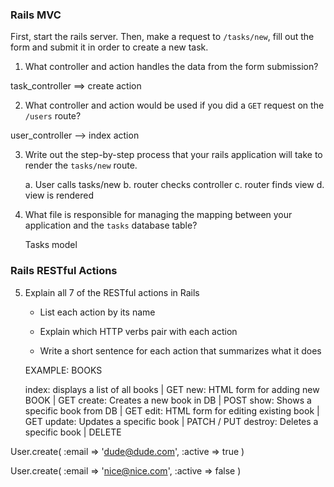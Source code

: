 ### Rails MVC

First, start the rails server. Then, make a request to `/tasks/new`, fill out the form and submit it in order to create a new task.

1. What controller and action handles the data from the form submission?

task_controller ==> create action

2. What controller and action would be used if you did a `GET` request on the `/users` route?

user_controller --> index action

3. Write out the step-by-step process that your rails application will take to render the `tasks/new` route.

    a. User calls tasks/new
    b. router checks controller
    c. router finds view
    d. view is rendered

4. What file is responsible for managing the mapping between your application and the `tasks` database table?

    Tasks model

    



### Rails RESTful Actions

5. Explain all 7 of the RESTful actions in Rails

   - List each action by its name

   - Explain which HTTP verbs pair with each action

   - Write a short sentence for each action that summarizes what it does

    EXAMPLE: BOOKS

    index: displays a list of all books | GET
    new: HTML form for adding new BOOK | GET
    create: Creates a new book in DB | POST
    show: Shows a specific book from DB | GET
    edit: HTML form for editing existing book | GET
    update: Updates a specific book | PATCH / PUT
    destroy: Deletes a specific book | DELETE


User.create( :email => 'dude@dude.com', :active => true )

User.create( :email => 'nice@nice.com', :active => false )